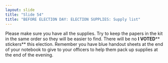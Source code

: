 ```yaml
---
layout: slide
title: "Slide 54"
title: "BEFORE ELECTION DAY: ELECTION SUPPLIES: Supply list"
---
```


Please make sure you have all the supplies. Try to keep the papers in the kit in the same order so they will be easier to find. There will be no **I VOTED**** stickers** this election. Remember you have blue handout sheets at the end of your notebook to give to your officers to help them pack up supplies at the end of the evening.
